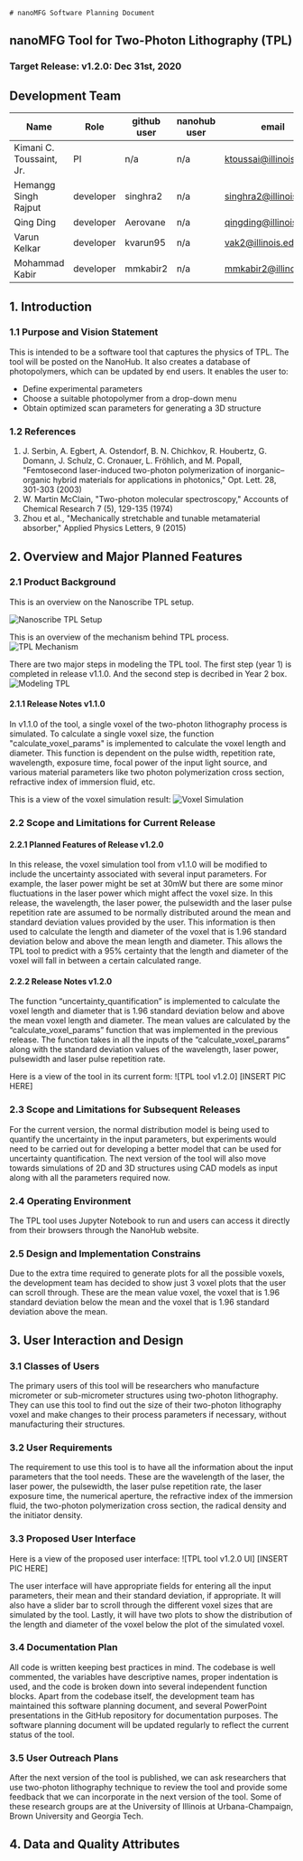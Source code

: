 	# nanoMFG Software Planning Document
<!-- Replace text below with long title of project:short-name -->
## nanoMFG Tool for Two-Photon Lithography (TPL)
### Target Release: v1.2.0: Dec 31st, 2020

## Development Team
<!-- Complete table for all team members 
 roles: PI, developer, validation
 status: active, inactive
-->
Name | Role | github user | nanohub user | email | status
---|---|---|---|---|---
Kimani C. Toussaint, Jr. | PI | n/a | n/a | ktoussai@illinois.edu | active
Hemangg Singh Rajput | developer | singhra2 | n/a | singhra2@illinois.edu | active
Qing Ding | developer | Aerovane | n/a | qingding@illinois.edu | inactive
Varun Kelkar | developer | kvarun95 | n/a | vak2@illinois.edu | inactive
Mohammad Kabir | developer | mmkabir2 | n/a | mmkabir2@illinois.edu | inactive

## 1. Introduction
<!-- A simulation tool that captures the physics of TPL . -->

### 1.1 Purpose and Vision Statement
This is intended to be a software tool that captures the physics of TPL. The tool will be posted on the NanoHub. It also creates a database of photopolymers, which can be updated by end users. It enables the user to:
- Define experimental parameters
- Choose a suitable photopolymer from a drop-down menu
- Obtain optimized scan parameters for generating a 3D structure

### 1.2 References
1. J. Serbin, A. Egbert, A. Ostendorf, B. N. Chichkov, R. Houbertz, G. Domann, J. Schulz, C. Cronauer, L. Fröhlich, and M. Popall, "Femtosecond laser-induced two-photon polymerization of inorganic–organic hybrid materials for applications in photonics," Opt. Lett. 28, 301-303 (2003)
2. W. Martin McClain, "Two-photon molecular spectroscopy," Accounts of Chemical Research 7 (5), 129-135 (1974)
3. Zhou et al., "Mechanically stretchable and tunable metamaterial absorber," Applied Physics Letters, 9 (2015)

## 2. Overview and Major Planned Features

### 2.1 Product Background
This is an overview on the Nanoscribe TPL setup.

![Nanoscribe TPL Setup](https://github.com/nanoMFG/Two-photon-lithography/blob/planning_qingding/pic/Nanoscribe%20TPL%20Setup.jpg)





This is an overview of the mechanism behind TPL process.
![TPL Mechanism](https://github.com/nanoMFG/Two-photon-lithography/blob/planning_qingding/pic/TPL%20Mechanism.jpg)






There are two major steps in modeling the TPL tool. The first step (year 1) is completed in release v1.1.0. And the second step is decribed in Year 2 box.
![Modeling TPL](https://github.com/nanoMFG/Two-photon-lithography/blob/planning_qingding/pic/Modeling%20TPL.jpg)

#### 2.1.1 Release Notes v1.1.0
In v1.1.0 of the tool, a single voxel of the two-photon lithography process is simulated. To calculate a single voxel size, the function "calculate_voxel_params" is implemented to calculate the voxel length and diameter. This function is dependent on the pulse width, repetition rate, wavelength, exposure time, focal power of the input light source, and various material parameters like two photon polymerization cross section, refractive index of immersion fluid, etc.

This is a view of the voxel simulation result:
![Voxel Simulation](https://github.com/nanoMFG/Two-photon-lithography/blob/planning_qingding/pic/Voxel%20Simulation.jpg)


### 2.2 Scope and Limitations for Current Release 

#### 2.2.1 Planned Features of Release v1.2.0
In this release, the voxel simulation tool from v1.1.0 will be modified to include the uncertainty associated with several input parameters. For example, the laser power might be set at 30mW but there are some minor fluctuations in the laser power which might affect the voxel size. 
In this release, the wavelength, the laser power, the pulsewidth and the laser pulse repetition rate are assumed to be normally distributed around the mean and standard deviation values provided by the user. This information is then used to calculate the length and diameter of the voxel that is 1.96 standard deviation below and above the mean length and diameter. This allows the TPL tool to predict with a 95% certainty that the length and diameter of the voxel will fall in between a certain calculated range.      

#### 2.2.2 Release Notes v1.2.0
The function “uncertainty_quantification” is implemented to calculate the voxel length and diameter that is 1.96 standard deviation below and above the mean voxel length and diameter. The mean values are calculated by the “calculate_voxel_params” function that was implemented in the previous release. The function takes in all the inputs of the “calculate_voxel_params” along with the standard deviation values of the wavelength, laser power, pulsewidth and laser pulse repetition rate. 

Here is a view of the tool in its current form: 
![TPL tool v1.2.0] [INSERT PIC HERE]
### 2.3 Scope and Limitations for Subsequent Releases

For the current version, the normal distribution model is being used to quantify the uncertainty in the input parameters, but experiments would need to be carried out for developing a better model that can be used for uncertainty quantification. 
The next version of the tool will also move towards simulations of 2D and 3D structures using CAD models as input along with all the parameters required now.

### 2.4 Operating Environment 

The TPL tool uses Jupyter Notebook to run and users can access it directly from their browsers through the NanoHub website.

### 2.5 Design and Implementation Constrains

Due to the extra time required to generate plots for all the possible voxels, the development team has decided to show just 3 voxel plots that the user can scroll through. These are the mean value voxel, the voxel that is 1.96 standard deviation below the mean and the voxel that is 1.96 standard deviation above the mean.

## 3. User Interaction and Design  

### 3.1 Classes of Users

The primary users of this tool will be researchers who manufacture micrometer or sub-micrometer structures using two-photon lithography. They can use this tool to find out the size of their two-photon lithography voxel and make changes to their process parameters if necessary, without manufacturing their structures.
### 3.2 User Requirements

The requirement to use this tool is to have all the information about the input parameters that the tool needs. These are the wavelength of the laser, the laser power, the pulsewidth, the laser pulse repetition rate, the laser exposure time, the numerical aperture, the refractive index of the immersion fluid, the two-photon polymerization cross section, the radical density and the initiator density. 

### 3.3 Proposed User Interface

Here is a view of the proposed user interface:
![TPL tool v1.2.0 UI] [INSERT PIC HERE]

The user interface will have appropriate fields for entering all the input parameters, their mean and their standard deviation, if appropriate. It will also have a slider bar to scroll through the different voxel sizes that are simulated by the tool. Lastly, it will have two plots to show the distribution of the length and diameter of the voxel below the plot of the simulated voxel.

### 3.4 Documentation Plan

All code is written keeping best practices in mind. The codebase is well commented, the variables have descriptive names, proper indentation is used, and the code is broken down into several independent function blocks. 
Apart from the codebase itself, the development team has maintained this software planning document, and several PowerPoint presentations in the GitHub repository for documentation purposes. The software planning document will be updated regularly to reflect the current status of the tool.

### 3.5 User Outreach Plans

After the next version of the tool is published, we can ask researchers that use two-photon lithography technique to review the tool and provide some feedback that we can incorporate in the next version of the tool. Some of these research groups are at the University of Illinois at Urbana-Champaign, Brown University and Georgia Tech. 

## 4. Data and Quality Attributes 


  


